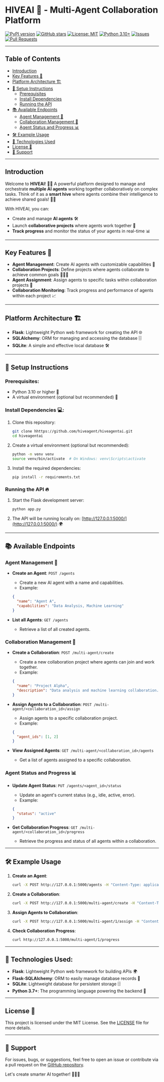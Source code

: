 # HIVEAI 🐝 - Multi-Agent Collaboration Platform

[![PyPI version](https://badge.fury.io/py/hiveagentai.svg)](https://pypi.org/project/hiveagentai/)
[![GitHub stars](https://img.shields.io/github/stars/hiveagent/hiveagentai.svg?style=social)](https://github.com/hiveagent/hiveagentai/stargazers)
[![License: MIT](https://img.shields.io/badge/License-MIT-yellow.svg)](https://opensource.org/licenses/MIT)
[![Python 3.10+](https://img.shields.io/badge/Python-3.10%2B-blue.svg)](https://www.python.org/downloads/)
[![Issues](https://img.shields.io/github/issues/hiveagent/hiveagentai.svg)](https://github.com/hiveagent/hiveagentai/issues)
[![Pull Requests](https://img.shields.io/github/issues-pr/hiveagent/hiveagentai.svg)](https://github.com/hiveagent/hiveagentai/pulls)

---

## Table of Contents
- [Introduction](#introduction)
- [Key Features 🚀](#key-features-)
- [Platform Architecture 🏗️](#platform-architecture-)
- [🚨 Setup Instructions](#-setup-instructions)
  - [Prerequisites](#prerequisites)
  - [Install Dependencies](#install-dependencies-)
  - [Running the API](#running-the-api-)
- [📚 Available Endpoints](#-available-endpoints)
  - [Agent Management 🤖](#agent-management-)
  - [Collaboration Management 🤝](#collaboration-management-)
  - [Agent Status and Progress 📊](#agent-status-and-progress-)
- [🛠️ Example Usage](#-example-usage)
- [🔧 Technologies Used](#-technologies-used)
- [License 📜](#license-)
- [💬 Support](#-support)

---

## Introduction

Welcome to **HIVEAI**! 🧠✨ A powerful platform designed to manage and orchestrate **multiple AI agents** working together collaboratively on complex tasks. Think of it as a **smart hive** where agents combine their intelligence to achieve shared goals! 🤖💡

With HIVEAI, you can:
- Create and manage **AI agents** 🛠️
- Launch **collaborative projects** where agents work together 🤝
- **Track progress** and monitor the status of your agents in real-time 📊

---

## Key Features 🚀
- **Agent Management**: Create AI agents with customizable capabilities 🤖  
- **Collaboration Projects**: Define projects where agents collaborate to achieve common goals 🧑‍🤝‍🧑  
- **Agent Assignment**: Assign agents to specific tasks within collaboration projects 🎯  
- **Collaboration Monitoring**: Track progress and performance of agents within each project 📈  

---

## Platform Architecture 🏗️
- **Flask**: Lightweight Python web framework for creating the API 🌐  
- **SQLAlchemy**: ORM for managing and accessing the database 🗄️  
- **SQLite**: A simple and effective local database 🛠️  

---

## 🚨 Setup Instructions

### Prerequisites:
- Python 3.10 or higher 🐍
- A virtual environment (optional but recommended) 🌱

### Install Dependencies 💻:

1. Clone this repository:
   ```bash
   git clone hhttps://github.com/hiveagent/hiveagentai.git
   cd hiveagentai
   ```

2. Create a virtual environment (optional but recommended):
   ```bash
   python -m venv venv
   source venv/bin/activate  # On Windows: venv\Scripts\activate
   ```

3. Install the required dependencies:
   ```bash
   pip install -r requirements.txt
   ```

### Running the API 🔥

1. Start the Flask development server:
   ```bash
   python app.py
   ```

2. The API will be running locally on: [http://127.0.0.1:5000/](http://127.0.0.1:5000/) 🌍

---

## 📚 Available Endpoints

### **Agent Management** 🤖

- **Create an Agent**: `POST /agents`
  - Create a new AI agent with a name and capabilities.
  - Example:
  ```json
  {
    "name": "Agent A",
    "capabilities": "Data Analysis, Machine Learning"
  }
  ```

- **List all Agents**: `GET /agents`
  - Retrieve a list of all created agents.

### **Collaboration Management** 🤝

- **Create a Collaboration**: `POST /multi-agent/create`
  - Create a new collaboration project where agents can join and work together.
  - Example:
  ```json
  {
    "name": "Project Alpha",
    "description": "Data analysis and machine learning collaboration."
  }
  ```

- **Assign Agents to a Collaboration**: `POST /multi-agent/<collaboration_id>/assign`
  - Assign agents to a specific collaboration project.
  - Example:
  ```json
  {
    "agent_ids": [1, 2]
  }
  ```

- **View Assigned Agents**: `GET /multi-agent/<collaboration_id>/agents`
  - Get a list of agents assigned to a specific collaboration.

### **Agent Status and Progress** 📊

- **Update Agent Status**: `PUT /agents/<agent_id>/status`
  - Update an agent's current status (e.g., idle, active, error).
  - Example:
  ```json
  {
    "status": "active"
  }
  ```

- **Get Collaboration Progress**: `GET /multi-agent/<collaboration_id>/progress`
  - Retrieve the progress and status of all agents within a collaboration.

---

## 🛠️ Example Usage

1. **Create an Agent**:
   ```bash
   curl -X POST http://127.0.0.1:5000/agents -H "Content-Type: application/json" -d '{"name": "Agent A", "capabilities": "Data Processing, Image Recognition"}'
   ```

2. **Create a Collaboration**:
   ```bash
   curl -X POST http://127.0.0.1:5000/multi-agent/create -H "Content-Type: application/json" -d '{"name": "Project Omega", "description": "Collaboration on data analysis."}'
   ```

3. **Assign Agents to Collaboration**:
   ```bash
   curl -X POST http://127.0.0.1:5000/multi-agent/1/assign -H "Content-Type: application/json" -d '{"agent_ids": [1, 2]}'
   ```

4. **Check Collaboration Progress**:
   ```bash
   curl http://127.0.0.1:5000/multi-agent/1/progress
   ```

---

## 🔧 Technologies Used:
- **Flask**: Lightweight Python web framework for building APIs 🌍
- **Flask-SQLAlchemy**: ORM to easily manage database records 📄
- **SQLite**: Lightweight database for persistent storage 🗄️
- **Python 3.7+**: The programming language powering the backend 🐍

---

## License 📜

This project is licensed under the MIT License. See the [LICENSE](LICENSE) file for more details.

---

## 💬 Support

For issues, bugs, or suggestions, feel free to open an issue or contribute via a pull request on the [GitHub repository](https://github.com/hiveagent/hiveagentai).

Let's create smarter AI together! 🤖💡✨